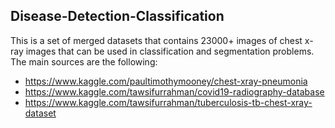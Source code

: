 ## Disease-Detection-Classification
This is a set of merged datasets that contains 23000+ images of chest x-ray images that can be used in classification and segmentation problems. The main sources are the following:
* https://www.kaggle.com/paultimothymooney/chest-xray-pneumonia
* https://www.kaggle.com/tawsifurrahman/covid19-radiography-database
* https://www.kaggle.com/tawsifurrahman/tuberculosis-tb-chest-xray-dataset
